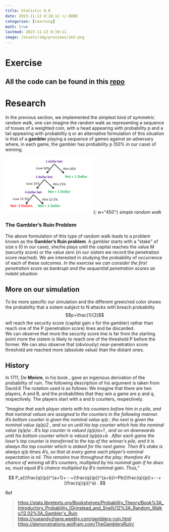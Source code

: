 ```yaml
---
title: Statistic H_6
date: 2023-11-13 8:18:11 +/-0000
categories: [learning]
math: true
lastmod: 2023-11-13 8:19:11
image: /assets/img/previews/im3.png
---
```

# Exercise

## All the code can be found in this [repo](https://github.com/Cheroberous/Statistic/tree/main/H5/)

# Research

In the previous section, we implemented the simplest kind of symmetric random walk,
one can imagine the random walk as representing a sequence of tosses of a weighted coin, with a head appearing with probability  p
and a tail appearing with probability q or an alternative formulation of this situation is that of a **gambler** playing a sequence of games against an adversary where, in each game, the gambler has probability p (50% in our case) of winning.

![g1](/assets/statiistics/h6/im1.png){: w="450"}
_simple random walk_

### The Gambler’s Ruin Problem
The above formulation of this type of random walk leads to a problem known as the **Gambler’s Ruin problem**.
A gambler starts with a “stake" of size s (0 in our case), she/he plays until the capital reaches the value  M (security score)
or the value zero (in our sistem we record the penetration score reached).
We are interested in studying the probability of occurrence of each of these outcomes.
_In the exercise we can consider the first penetration score as bankrupt and the sequential penetration scores as indebt situation_
<br>

## More on our simulation
To be more specific our simulation and the different green/red color shows the probability that a sistem subject to N attacks with 
breach probability $$p=\frac{1}{2}$$ will reach the security score (capital gain x for the gambler) rathar than reach one of the P (penetration score) lines and be discarded. <br>
We can observe that more the security score line is far from the starting point more the sistem is likely to reach one of the threshold P before the former. 
We can also observe that (obviously) near-penetration score threshold are reached more (absolute value) than the distant ones.
## History 

In 1711, De **Moivre**, in his book , gave an ingenious derivation of the probability of ruin. The following description of his argument is taken from David.6 The notation used is as follows: We imagine that there are two players, A and B, and the probabilities that they win a game are  p and  q, respectively. The players start with  a and  b counters, respectively.

_"Imagine that each player starts with his counters before him in a pile, and that nominal values are assigned to the counters in the following manner. A’s bottom counter is given the nominal value  q/p
 ; the next is given the nominal value  (q/p)2
 , and so on until his top counter which has the nominal value  (q/p)a
 . B’s top counter is valued  (q/p)a+1
 , and so on downwards until his bottom counter which is valued  (q/p)a+b
 . After each game the loser’s top counter is transferred to the top of the winner’s pile, and it is always the top counter which is staked for the next game. Then B’s stake is always  q/p times A’s, so that at every game each player’s nominal expectation is nil. This remains true throughout the play; therefore A’s chance of winning all B’s counters, multiplied by his nominal gain if he does so, must equal B’s chance multiplied by B’s nominal gain. Thus,"_

$$
P_a((\frac{q}{p})^{a+1}+⋯+(\frac{q}{p})^{a+b})=Pb((\frac{q}{p})+⋯+(\frac{q}{p})^a) .
$$

Ref
>https://stats.libretexts.org/Bookshelves/Probability_Theory/Book%3A_Introductory_Probability_(Grinstead_and_Snell)/12%3A_Random_Walks/12.02%3A_Gambler's_Ruin <br>
>https://yueandyzhang.weebly.com/gamblers-ruin.html
>https://demonstrations.wolfram.com/TheGamblersRuin/




